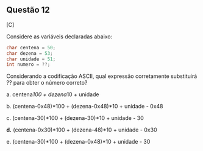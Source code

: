 

## Questão 12
[C]

Considere as variáveis declaradas abaixo:
```c
char centena = 50;
char dezena = 53;
char unidade = 51;
int numero = ??;
```
Considerando a codificação ASCII, qual expressão corretamente substituirá ?? para obter o número correto?

a. centena*100 + dezena*10 + unidade

b. (centena-0x48)*100 + (dezena-0x48)*10 + unidade - 0x48

c. (centena-30)*100 + (dezena-30)*10 + unidade - 30

**d.** (centena-0x30)*100 + (dezena-48)*10 + unidade - 0x30

e. (centena-30)*100 + (dezena-0x48)*10 + unidade - 30



